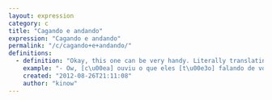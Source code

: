 ```yaml
---
layout: expression
category: c
title: "Cagando e andando"
expression: "Cagando e andando"
permalink: "/c/cagando+e+andando/"
definitions:
  - definition: "Okay, this one can be very handy. Literally translating, it would be \"Shitting and walking\". But the meaning, is similar to \"Water off a duck's back\".\n\nThere's a pun with those Yogurts the makes your intestines work better and Johnnie Walker, as one makes you shit, and the other says to keep walking.\n\nIt is used to demonstrate that you don''t care about something."
    example: "- Ow, [c\u00ea] ouviu o que eles [t\u00e3o] falando de voc\u00ea?\n- [Bah], [t\u00f4] cagando e andando mano."
    created: "2012-08-26T21:11:08"
    author: "kinow"
---
```

